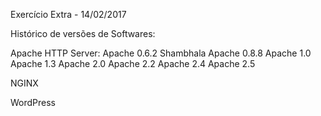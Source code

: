 Exercício Extra - 14/02/2017

Histórico de versões de Softwares:

Apache HTTP Server:
Apache 0.6.2
Shambhala
Apache 0.8.8
Apache 1.0
Apache 1.3
Apache 2.0
Apache 2.2
Apache 2.4
Apache 2.5

NGINX

WordPress
